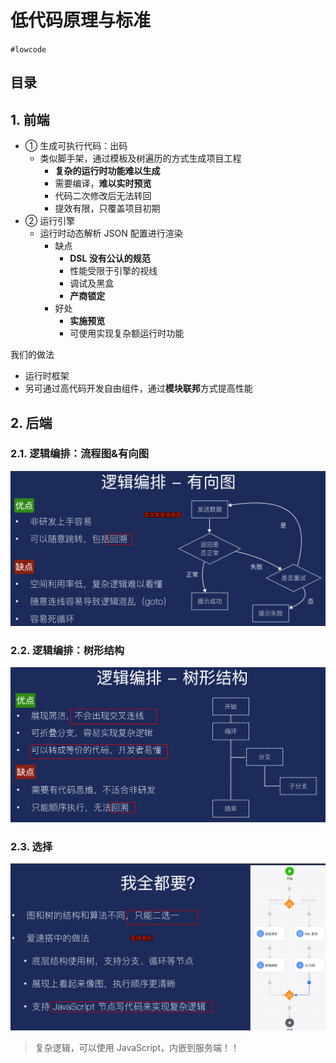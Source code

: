 
# 低代码原理与标准

`#lowcode` 


## 目录
<!-- toc -->
 ## 1. 前端 

- ① 生成可执行代码：出码
	- 类似脚手架，通过模板及树遍历的方式生成项目工程
		- **复杂的运行时功能难以生成**
		- 需要编译，**难以实时预览**
		- 代码二次修改后无法转回
		- 提效有限，只覆盖项目初期
- ② 运行引擎  
	- 运行时动态解析 JSON 配置进行渲染
		- 缺点
			- **DSL 没有公认的规范**
			- 性能受限于引擎的视线
			- 调试及黑盒
			- **产商锁定**
		- 好处
			- **实施预览**
			- 可使用实现复杂额运行时功能

我们的做法
- 运行时框架
- 另可通过高代码开发自由组件，通过**模块联邦**方式提高性能

## 2. 后端

### 2.1. 逻辑编排：流程图&有向图

![图片&文件](./files/20241214-25.png)

### 2.2. 逻辑编排：树形结构

![图片&文件](./files/20241214-23.png)

### 2.3. 选择

![图片&文件](./files/20241214-26.png)

>  复杂逻辑，可以使用 JavaScript，内嵌到服务端！！
